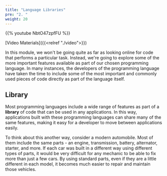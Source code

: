 ```yaml
---
title: "Language Libraries"
pre: "2. "
weight: 20
---
```


{{% youtube NbtO47zpfFU %}}

[Video Materials]({{<relref "./video">}})

In this module, we won't be going quite as far as looking online for code that performs a particular task. Instead, we're going to explore some of the more important features available as part of our chosen programming language. In many instances, the developers of the programming language have taken the time to include some of the most important and commonly used pieces of code directly as part of the language itself. 

## Library

Most programming languages include a wide range of features as part of a **library** of code that can be used in any applications. In this way, applications built with these programming languages can share many of the same features, making it easy for a developer to move between applications easily. 

To think about this another way, consider a modern automobile. Most of them include the same parts - an engine, transmission, battery, alternator, starter, and more. If each car was built in a different way using different types of parts, it would be very difficult for any mechanic to be able to fix more than just a few cars. By using standard parts, even if they are a little different in each model, it becomes much easier to repair and maintain those vehicles.
